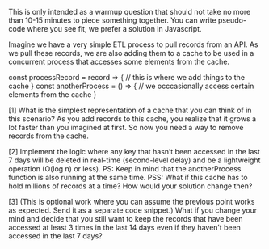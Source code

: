 This is only intended as a warmup question that should not take no more than 10-15 minutes to
piece something together. You can write pseudo-code where you see fit, we prefer a solution in
Javascript.

Imagine we have a very simple ETL process to pull records from an API. As we pull these
records, we are also adding them to a cache to be used in a concurrent process that accesses
some elements from the cache.

const processRecord = record => {
// this is where we add things to the cache
}
const anotherProcess = () => {
// we occcasionally access certain elements from the cache
}

[1] What is the simplest representation of a cache that you can think of in this scenario?
As you add records to this cache, you realize that it grows a lot faster than you imagined at first.
So now you need a way to remove records from the cache.

[2] Implement the logic where any key that hasn’t been accessed in the last 7 days will be
deleted in real-time (second-level delay) and be a lightweight operation (O(log n) or less).
PS: Keep in mind that the anotherProcess function is also running at the same time.
PSS: What if this cache has to hold millions of records at a time? How would your solution
change then?

[3] (This is optional work where you can assume the previous point works as expected. Send it
as a separate code snippet.)
What if you change your mind and decide that you still want to keep the records that have been
accessed at least 3 times in the last 14 days even if they haven’t been accessed in the last 7
days?